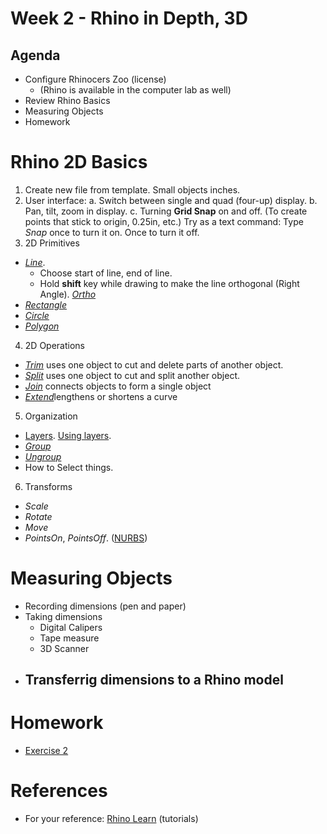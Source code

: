# Week 2 - Rhino in Depth, 3D
## Agenda
- Configure Rhinocers Zoo (license)
  - (Rhino is available in the computer lab as well)
- Review Rhino Basics
- Measuring Objects
- Homework

# Rhino 2D Basics
1. Create new file from template. Small objects inches.
2. User interface:
  a. Switch between single and quad (four-up) display. 
  b. Pan, tilt, zoom in display. 
  c. Turning __Grid Snap__ on and off. (To create points that stick to origin, 0.25in, etc.) Try as a text command: Type _Snap_ once to turn it on. Once to turn it off.
3. 2D Primitives
  - [_Line_](https://docs.mcneel.com/rhino/6/help/en-us/index.htm#commands/line.htm). 
    - Choose start of line, end of line. 
    - Hold __shift__ key while drawing to make the line orthogonal (Right Angle). [_Ortho_](https://docs.mcneel.com/rhino/6/help/en-us/index.htm#commands/ortho.htm)
  - [_Rectangle_](https://docs.mcneel.com/rhino/6/help/en-us/index.htm#commands/rectangle.htm)
  - [_Circle_](https://docs.mcneel.com/rhino/6/help/en-us/index.htm#commands/circle.htm)
  - [_Polygon_](https://docs.mcneel.com/rhino/6/help/en-us/index.htm#commands/polygon.htm)
4. 2D Operations
  - [_Trim_](https://docs.mcneel.com/rhino/6/help/en-us/index.htm#commands/trim.htm) uses one object to cut and delete parts of another object.
  - [_Split_](https://docs.mcneel.com/rhino/6/help/en-us/index.htm#commands/split.htm) uses one object to cut and split another object.
  - [_Join_](https://docs.mcneel.com/rhino/6/help/en-us/index.htm#commands/join.htm) connects objects to form a single object
  - [_Extend_](https://docs.mcneel.com/rhino/6/help/en-us/index.htm#commands/extend.htm)lengthens or shortens a curve
5. Organization
  - [Layers](https://docs.mcneel.com/rhino/6/help/en-us/index.htm#commands/layer.htm). [Using layers](https://docs.mcneel.com/rhino/6/help/en-us/index.htm#seealso/sak_layer.htm).
  - [_Group_](https://docs.mcneel.com/rhino/6/help/en-us/index.htm#commands/group.htm)
  - [_Ungroup_](https://docs.mcneel.com/rhino/6/help/en-us/index.htm#commands/ungroup.htm)
  - How to Select things. 
6. Transforms
  - _Scale_
  - _Rotate_
  - _Move_
  - _PointsOn_, _PointsOff_. ([NURBS](https://wiki.mcneel.com/rhino/nurbs))

# Measuring Objects
- Recording dimensions (pen and paper)
- Taking dimensions
  - Digital Calipers
  - Tape measure
  - 3D Scanner
- Transferrig dimensions to a Rhino model
  - 

# Homework
- [Exercise 2](../exercises/ex2.md)

# References
- For your reference: [Rhino Learn](https://www.rhino3d.com/learn/?keyword=kind:%20rhino_win) (tutorials)
